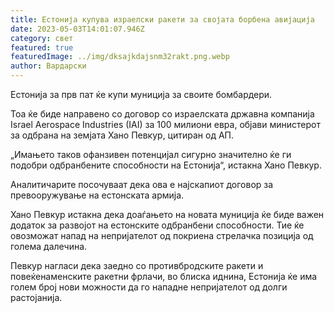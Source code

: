 ```yaml
---
title: Естонија купува израелски ракети за својата борбена авијација
date: 2023-05-03T14:01:07.946Z
category: свет
featured: true
featuredImage: ../img/dksajkdajsnm32rakt.png.webp
author: Вардарски
---
```


Естонија за прв пат ќе купи муниција за своите бомбардери.

Тоа ќе биде направено со договор со израелската државна компанија Israel Aerospace Industries (IAI) за 100 милиони евра, објави министерот за одбрана на земјата Хано Певкур, цитиран од АП.

„Имањето таков офанзивен потенцијал сигурно значително ќе ги подобри одбранбените способности на Естонија“, истакна Хано Певкур.

Аналитичарите посочуваат дека ова е најскапиот договор за превооружување на естонската армија.

Хано Певкур истакна дека доаѓањето на новата муниција ќе биде важен додаток за развојот на естонските одбранбени способности. Тие ќе овозможат напад на непријателот од покриена стрелачка позиција од голема далечина.

Певкур нагласи дека заедно со противбродските ракети и повеќенаменските ракетни фрлачи, во блиска иднина, Естонија ќе има голем број нови можности да го нападне непријателот од долги растојанија.
